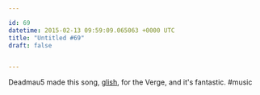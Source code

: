 ```yaml
---

id: 69
datetime: 2015-02-13 09:59:09.065063 +0000 UTC
title: "Untitled #69"
draft: false


---
```


Deadmau5 made this song, [glish](https://soundcloud.com/the_verge/deadmau5-glish), for the Verge, and it's fantastic. #music
